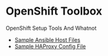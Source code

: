 # OpenShift Toolbox
OpenShift Setup Tools And Whatnot

* [Sample Ansible Host Files](ansible_hostfiles)
* [Sample HAProxy Config File](haproxy_config)
